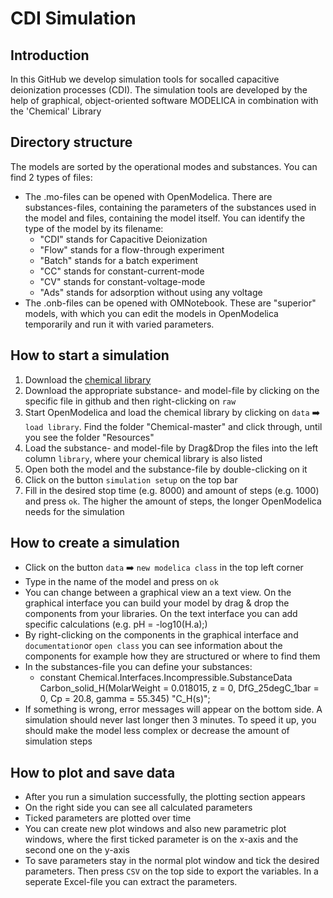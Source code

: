 # CDI Simulation

## Introduction

In this GitHub we develop simulation tools for socalled capacitive deionization processes (CDI). The simulation tools are developed by the help of graphical, object-oriented software MODELICA in combination with the 'Chemical' Library 

## Directory structure

The models are sorted by the operational modes and substances.
You can find 2 types of files:
- The .mo-files can be opened with OpenModelica. There are substances-files, containing the parameters of the substances used in the model and files, containing the model itself. You can identify the type of the model by its filename:
  - "CDI" stands for Capacitive Deionization
  - "Flow" stands for a flow-through experiment
  - "Batch" stands for a batch experiment
  - "CC" stands for constant-current-mode
  - "CV" stands for constant-voltage-mode
  - "Ads" stands for adsorption without using any voltage
- The .onb-files can be opened with OMNotebook. These are "superior" models, with which you can edit the models in OpenModelica temporarily and run it with varied parameters.

## How to start a simulation

1. Download the [chemical library](https://github.com/MarekMatejak/Chemical)
2. Download the appropriate substance- and model-file by clicking on the specific file in github and then right-clicking on `raw`
3. Start OpenModelica and load the chemical library by clicking on `data` :arrow_right: `load library`. Find the folder "Chemical-master" and click through, until you see the folder "Resources"
4. Load the substance- and model-file by Drag&Drop the files into the left column `library`, where your chemical library is also listed
5. Open both the model and the substance-file by double-clicking on it
6. Click on the button `simulation setup` on the top bar
7. Fill in the desired stop time (e.g. 8000) and amount of steps (e.g. 1000) and press `ok`. The higher the amount of steps, the longer OpenModelica needs for the simulation

## How to create a simulation

- Click on the button `data` :arrow_right: `new modelica class` in the top left corner
- Type in the name of the model and press on `ok`
- You can change between a graphical view an a text view. On the graphical interface you can build your model by drag & drop the components from your libraries. On the text interface you can add specific calculations (e.g. pH = -log10(H.a);)
- By right-clicking on the components in the graphical interface and `documentation`or `open class` you can see information about the components for example how they are structured or where to find them
- In the substances-file you can define your substances:
  - constant Chemical.Interfaces.Incompressible.SubstanceData Carbon_solid_H(MolarWeight = 0.018015, z = 0, DfG_25degC_1bar = 0, Cp = 20.8, gamma = 55.345) "C_H(s)";
- If something is wrong, error messages will appear on the bottom side. A simulation should never last longer then 3 minutes. To speed it up, you should make the model less complex or decrease the amount of simulation steps
    
## How to plot and save data

- After you run a simulation successfully, the plotting section appears
- On the right side you can see all calculated parameters
- Ticked parameters are plotted over time
- You can create new plot windows and also new parametric plot windows, where the first ticked parameter is on the x-axis and the second one on the y-axis
- To save parameters stay in the normal plot window and tick the desired parameters. Then press `CSV` on the top side to export the variables. In a seperate Excel-file you can extract the parameters.
